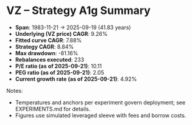 # VZ – Strategy A1g Summary

- **Span**: 1983-11-21 → 2025-09-19 (41.83 years)
- **Underlying (VZ price) CAGR**: 9.26%
- **Fitted curve CAGR**: 7.88%
- **Strategy CAGR**: 8.84%
- **Max drawdown**: -81.16%
- **Rebalances executed**: 233
- **P/E ratio (as of 2025-09-21)**: 10.11
- **PEG ratio (as of 2025-09-21)**: 2.05
- **Current growth rate (as of 2025-09-21)**: 4.92%

Notes:

- Temperatures and anchors per experiment govern deployment; see EXPERIMENTS.md for details.
- Figures use simulated leveraged sleeve with fees and borrow costs.

